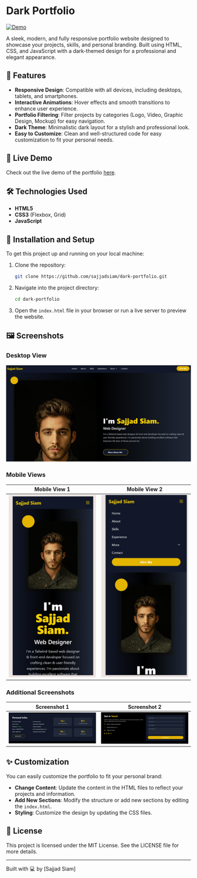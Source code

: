 # Dark Portfolio

[![Demo](https://img.shields.io/badge/Demo-Live%20Preview-blue)](https://demo-dark-portfolio.vercel.app/)

A sleek, modern, and fully responsive portfolio website designed to showcase your projects, skills, and personal branding. Built using HTML, CSS, and JavaScript with a dark-themed design for a professional and elegant appearance.

## 🌟 Features

- **Responsive Design**: Compatible with all devices, including desktops, tablets, and smartphones.
- **Interactive Animations**: Hover effects and smooth transitions to enhance user experience.
- **Portfolio Filtering**: Filter projects by categories (Logo, Video, Graphic Design, Mockup) for easy navigation.
- **Dark Theme**: Minimalistic dark layout for a stylish and professional look.
- **Easy to Customize**: Clean and well-structured code for easy customization to fit your personal needs.

## 🚀 Live Demo

Check out the live demo of the portfolio [here](https://demo-dark-portfolio.vercel.app/).

## 🛠️ Technologies Used

- **HTML5**
- **CSS3** (Flexbox, Grid)
- **JavaScript**

## 📂 Installation and Setup

To get this project up and running on your local machine:

1. Clone the repository:
    ```bash
    git clone https://github.com/sajjadsiam/dark-portfolio.git
    ```

2. Navigate into the project directory:
    ```bash
    cd dark-portfolio
    ```

3. Open the `index.html` file in your browser or run a live server to preview the website.

## 🖼️ Screenshots

### Desktop View
![Desktop View](Screenshots/Screenshot%202024-10-17%20045843.png)

### Mobile Views
| Mobile View 1                                      | Mobile View 2                                      |
| -------------------------------------------------- | -------------------------------------------------- |
| ![Mobile View 1](Screenshots/Screenshot%202024-10-17%20050047.png) | ![Mobile View 2](Screenshots/Screenshot%202024-10-17%20050114.png) |

### Additional Screenshots
| Screenshot 1                                       | Screenshot 2                                       |
| -------------------------------------------------- | -------------------------------------------------- |
| ![Screenshot 1](Screenshots/Screenshot%202024-10-17%20045923.png) | ![Screenshot 2](Screenshots/Screenshot%202024-10-17%20045955.png) |

## ✨ Customization

You can easily customize the portfolio to fit your personal brand:

- **Change Content**: Update the content in the HTML files to reflect your projects and information.
- **Add New Sections**: Modify the structure or add new sections by editing the `index.html`.
- **Styling**: Customize the design by updating the CSS files.

## 📄 License

This project is licensed under the MIT License. See the LICENSE file for more details.

---

Built with 💻 by [Sajjad Siam]
